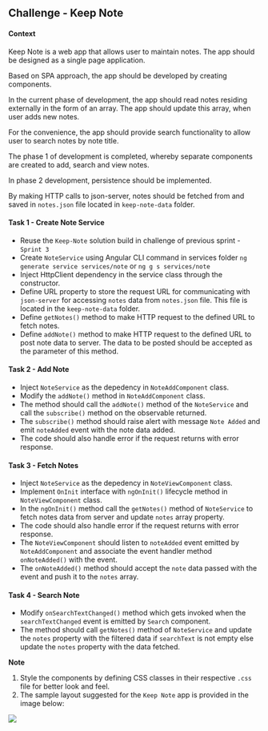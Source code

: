 ## Challenge - Keep Note

#### Context

Keep Note is a web app that allows user to maintain notes.  The app should be designed as a single page application.​

Based on SPA approach, the app should be developed by creating components.
​

In the current phase of development, the app should read notes residing externally in the form of an array. The app should update this array, when user adds new notes.​

For the convenience, the app should provide search functionality to allow user to search notes by note title.​

The phase 1 of development is completed, whereby separate components are created to add, search and view notes.​

In phase 2 development, persistence should be implemented.
​

By making HTTP calls to json-server, notes should be fetched from and saved in `notes.json` file located in `keep-note-data` folder.​

#### Task 1 - Create Note Service
- Reuse the `Keep-Note` solution build in challenge of previous sprint - `Sprint 3` 
- Create `NoteService` using Angular CLI command in services folder
    `ng generate service services/note` or `ng g s services/note`
- Inject HttpClient dependency in the service class through the constructor.
- Define URL property to store the request URL for communicating with `json-server` for accessing `notes` data from `notes.json` file. This file is located in the `keep-note-data` folder.
- Define `getNotes()` method to make HTTP request to the defined URL to fetch notes.
- Define `addNote()` method to make HTTP request to the defined URL to post note data to server. The data to be posted should be accepted as the parameter of this method.

#### Task 2 - Add Note
- Inject `NoteService` as the depedency in `NoteAddComponent` class.
- Modify the `addNote()` method in `NoteAddComponent` class.
- The method should call the `addNote()` method of the `NoteService` and call the `subscribe()` method on the observable returned.
- The `subscribe()` method should raise alert with message `Note Added` and emit `noteAdded` event with the note data added.
- The code should also handle error if the request returns with error response.

#### Task 3 - Fetch Notes
- Inject `NoteService` as the depedency in `NoteViewComponent` class.
- Implement `OnInit` interface with `ngOnInit()` lifecycle method in `NoteViewComponent` class.
- In the `ngOnInit()` method call the `getNotes()` method of `NoteService` to fetch notes data from server and update `notes` array property.
- The code should also handle error if the request returns with error response.
- The `NoteViewComponent` should listen to `noteAdded` event emitted by `NoteAddComponent` and associate the event handler method `onNoteAdded()` with the event.
- The `onNoteAdded()` method should accept the `note` data passed with the event and push it to the `notes` array.

#### Task 4 - Search Note
- Modify `onSearchTextChanged()` method which gets invoked when the `searchTextChanged` event is emitted by `Search` component.
- The method should call `getNotes()` method of `NoteService` and update the `notes` property with the filtered data if `searchText` is not empty else update the `notes` property with the data fetched.

**Note**
1. Style the components by defining CSS classes in their respective `.css` file for better look and feel.
2. The sample layout suggested for the `Keep Note` app is provided in the image below:

![](keep-note-app.jpg)

